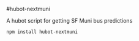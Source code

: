 #hubot-nextmuni

A hubot script for getting SF Muni bus predictions

```
npm install hubot-nextmuni
```

